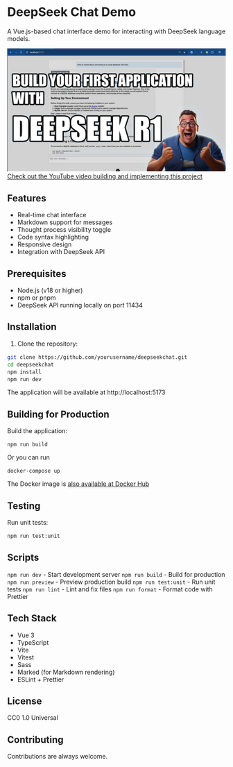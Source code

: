 # DeepSeek Chat Demo

A Vue.js-based chat interface demo for interacting with DeepSeek language models.


!["YouTube Video](maxresdefault.webp)
[Check out the YouTube video building and implementing this project](https://youtu.be/-88H21XLbiI)

## Features

- Real-time chat interface
- Markdown support for messages
- Thought process visibility toggle
- Code syntax highlighting
- Responsive design
- Integration with DeepSeek API

## Prerequisites

- Node.js (v18 or higher)
- npm or pnpm
- DeepSeek API running locally on port 11434

## Installation

1. Clone the repository:

```sh
git clone https://github.com/yourusername/deepseekchat.git
cd deepseekchat
npm install
npm run dev
```

The application will be available at http://localhost:5173

## Building for Production

Build the application:

```
npm run build
```

Or you can run 

```
docker-compose up
```
The Docker image is [also available at Docker Hub](https://hub.docker.com/r/jeremymorgan/deepseek-1-5b-chat-demo/tags)
 
## Testing
Run unit tests:

```sh
npm run test:unit
```

## Scripts
`npm run dev` - Start development server
`npm run build` - Build for production
`npm run preview` - Preview production build
`npm run test:unit` - Run unit tests
`npm run lint` - Lint and fix files
`npm run format` - Format code with Prettier

## Tech Stack
- Vue 3
- TypeScript
- Vite
- Vitest
- Sass
- Marked (for Markdown rendering)
- ESLint + Prettier

## License
CC0 1.0 Universal

## Contributing
Contributions are always welcome. 





